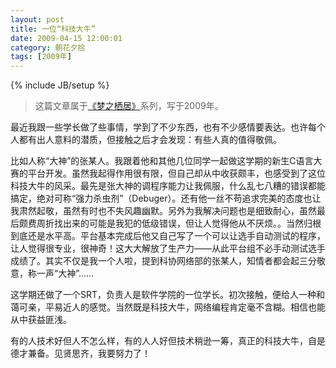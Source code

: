 ```yaml
---
layout: post
title: 一位“科技大牛”
date: 2009-04-15 12:00:01
category: 朝花夕拾
tags: [2009年]
---
```

{% include JB/setup %}

> 这篇文章属于[《梦之栖居》](/posts/where-the-dreams-reside/)系列，写于2009年。
	
<!--more-->

最近我跟一些学长做了些事情，学到了不少东西，也有不少感情要表达。也许每个人都有出人意料的潜质，但接触之后才会发现：有些人真的值得敬佩。

比如人称“大神”的张某人。我跟着他和其他几位同学一起做这学期的新生C语言大赛的平台开发。虽然我起得作用很有限，但自己却从中收获颇丰，也感受到了这位科技大牛的风采。最先是张大神的调程序能力让我佩服，什么乱七八糟的错误都能搞定，绝对可称“强力杀虫剂”（Debuger）。还有他一丝不苟追求完美的态度也让我肃然起敬，虽然有时也不失风趣幽默。另外为我解决问题也是细致耐心，虽然最后颇费周折找出来的可能是我犯的低级错误，但让人觉得他从不厌烦。。当然归根到底还是水平高。平台基本完成后他又自己写了一个可以让选手自动测试的程序，让人觉得很专业，很神奇！这大大解放了生产力——从此平台组不必手动测试选手成绩了。其实不仅是我一个人啦，提到科协网络部的张某人，知情者都会起三分敬意，称一声“大神”……

这学期还做了一个SRT，负责人是软件学院的一位学长。初次接触，便给人一种和蔼可亲，平易近人的感觉。当然既是科技大牛，网络编程肯定毫不含糊。相信也能从中获益匪浅。

有的人技术好但人不怎么样，有的人人好但技术稍逊一筹，真正的科技大牛，自是德才兼备。见贤思齐，我要努力了！